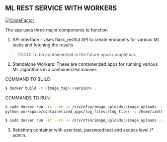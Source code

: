 ## ML REST SERVICE WITH WORKERS

[![CodeFactor](https://www.codefactor.io/repository/github/iamtheuserofthis/ml_rest_api_w_workers/badge)](https://www.codefactor.io/repository/github/iamtheuserofthis/ml_rest_api_w_workers)

The app uses three major components to function

1. API interface - Uses flask_restful API to create endpoints for various ML tasks and fetching the results.

> TODO: To be containerized in the future upon completion.

2. Standalone Workers: These are containerized apps for running various ML algorithms in a containerized manner.

COMMAND TO BUILD:
```sh
$ docker build -t <image_tag>:<version> .
```

COMMANDS TO RUN:
```sh
$ sudo docker run -it --rm -v /srv/nfs4/image_uploads:/image_uploads -v /home/iamtheuserofthis/
python_workspace/containerized_apps/log_files:/log_files -v /home/iamtheuserofthis/python_workspace/containerized_apps/models:/models ef3a6e598d3b python3.7 /standalone_worker/<worker python file>
```

```sh
$ sudo docker run -it --rm -v /srv/nfs4/image_uploads:/image_uploads -v /home/iamtheuserofthis/python_workspace/containerized_apps/log_files:/log_files -v /home/iamtheuserofthis/python_workspace/containerized_apps/models:/models --env-file ./env.list bda5dcc7df5f python3.7 /standalone_worker/image_saving_worker.py

```
3. Rabbitmq container with user:test, password:test and access level /* admin.



